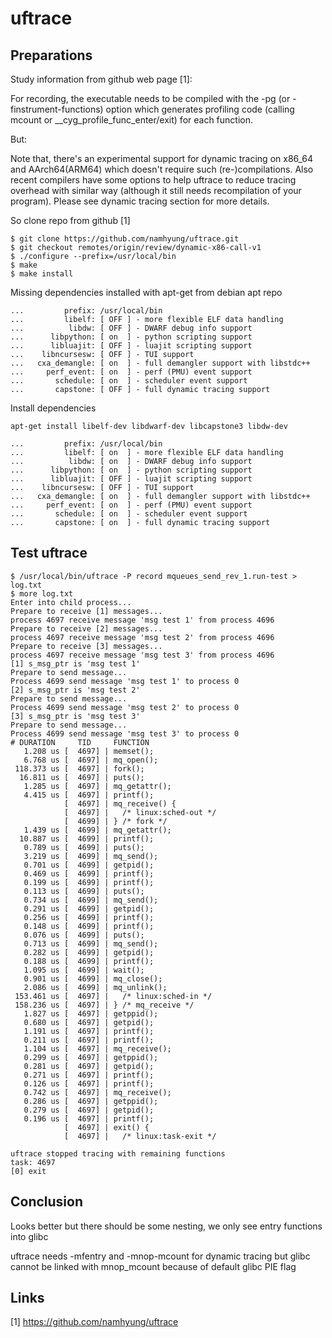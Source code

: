 # uftrace

## Preparations

Study information from github web page [1]:

For recording, the executable needs to be compiled with the -pg (or
-finstrument-functions) option which generates profiling code (calling
mcount or \_\_cyg\_profile\_func\_enter/exit) for each function.

But:

Note that, there's an experimental support for dynamic tracing on x86\_64 and
AArch64(ARM64) which doesn't require such (re-)compilations. Also recent
compilers have some options to help uftrace to reduce tracing overhead with
similar way (although it still needs recompilation of your program). Please
see dynamic tracing section for more details.

So clone repo from github [1]

```
$ git clone https://github.com/namhyung/uftrace.git
$ git checkout remotes/origin/review/dynamic-x86-call-v1
$ ./configure --prefix=/usr/local/bin
$ make
$ make install
```

Missing dependencies installed with apt-get from debian apt repo

```
...         prefix: /usr/local/bin
...         libelf: [ OFF ] - more flexible ELF data handling
...          libdw: [ OFF ] - DWARF debug info support
...      libpython: [ on  ] - python scripting support
...      libluajit: [ OFF ] - luajit scripting support
...    libncursesw: [ OFF ] - TUI support
...   cxa_demangle: [ on  ] - full demangler support with libstdc++
...     perf_event: [ on  ] - perf (PMU) event support
...       schedule: [ on  ] - scheduler event support
...       capstone: [ OFF ] - full dynamic tracing support

```

Install dependencies

```
apt-get install libelf-dev libdwarf-dev libcapstone3 libdw-dev
```

```
...         prefix: /usr/local/bin
...         libelf: [ on  ] - more flexible ELF data handling
...          libdw: [ on  ] - DWARF debug info support
...      libpython: [ on  ] - python scripting support
...      libluajit: [ OFF ] - luajit scripting support
...    libncursesw: [ OFF ] - TUI support
...   cxa_demangle: [ on  ] - full demangler support with libstdc++
...     perf_event: [ on  ] - perf (PMU) event support
...       schedule: [ on  ] - scheduler event support
...       capstone: [ on  ] - full dynamic tracing support

```

## Test uftrace

```
$ /usr/local/bin/uftrace -P record mqueues_send_rev_1.run-test > log.txt
$ more log.txt
Enter into child process...
Prepare to receive [1] messages...
process 4697 receive message 'msg test 1' from process 4696
Prepare to receive [2] messages...
process 4697 receive message 'msg test 2' from process 4696
Prepare to receive [3] messages...
process 4697 receive message 'msg test 3' from process 4696
[1] s_msg_ptr is 'msg test 1'
Prepare to send message...
Process 4699 send message 'msg test 1' to process 0
[2] s_msg_ptr is 'msg test 2'
Prepare to send message...
Process 4699 send message 'msg test 2' to process 0
[3] s_msg_ptr is 'msg test 3'
Prepare to send message...
Process 4699 send message 'msg test 3' to process 0
# DURATION     TID     FUNCTION
   1.208 us [  4697] | memset();
   6.768 us [  4697] | mq_open();
 118.373 us [  4697] | fork();
  16.811 us [  4697] | puts();
   1.285 us [  4697] | mq_getattr();
   4.415 us [  4697] | printf();
            [  4697] | mq_receive() {
            [  4697] |   /* linux:sched-out */
            [  4699] | } /* fork */
   1.439 us [  4699] | mq_getattr();
  10.887 us [  4699] | printf();
   0.789 us [  4699] | puts();
   3.219 us [  4699] | mq_send();
   0.701 us [  4699] | getpid();
   0.469 us [  4699] | printf();
   0.199 us [  4699] | printf();
   0.113 us [  4699] | puts();
   0.734 us [  4699] | mq_send();
   0.291 us [  4699] | getpid();
   0.256 us [  4699] | printf();
   0.148 us [  4699] | printf();
   0.076 us [  4699] | puts();
   0.713 us [  4699] | mq_send();
   0.282 us [  4699] | getpid();
   0.188 us [  4699] | printf();
   1.095 us [  4699] | wait();
   0.901 us [  4699] | mq_close();
   2.086 us [  4699] | mq_unlink();
 153.461 us [  4697] |   /* linux:sched-in */
 158.236 us [  4697] | } /* mq_receive */
   1.827 us [  4697] | getppid();
   0.680 us [  4697] | getpid();
   1.191 us [  4697] | printf();
   0.211 us [  4697] | printf();
   1.104 us [  4697] | mq_receive();
   0.299 us [  4697] | getppid();
   0.281 us [  4697] | getpid();
   0.271 us [  4697] | printf();
   0.126 us [  4697] | printf();
   0.742 us [  4697] | mq_receive();
   0.286 us [  4697] | getppid();
   0.279 us [  4697] | getpid();
   0.196 us [  4697] | printf();
            [  4697] | exit() {
            [  4697] |   /* linux:task-exit */

uftrace stopped tracing with remaining functions
task: 4697
[0] exit
```

## Conclusion

Looks better but there should be some nesting, we only see entry functions
into glibc

uftrace needs -mfentry and -mnop-mcount for dynamic tracing but glibc cannot
be linked with mnop_mcount because of default glibc PIE flag

## Links

[1]  https://github.com/namhyung/uftrace
